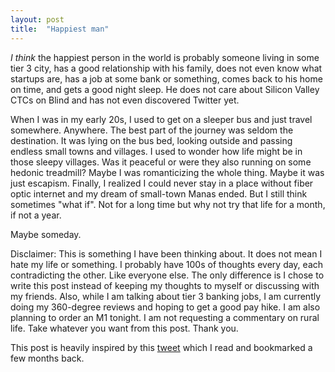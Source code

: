 ```yaml
---
layout: post
title:  "Happiest man"
---
```


*I think* the happiest person in the world is probably someone living in some tier 3 city, has a good relationship with his family, does not even know what startups are, has a job at some bank or something, comes back to his home on time, and gets a good night sleep. He does not care about Silicon Valley CTCs on Blind and has not even discovered Twitter yet.


When I was in my early 20s, I used to get on a sleeper bus and just travel somewhere. Anywhere. The best part of the journey was seldom the destination. It was lying on the bus bed, looking outside and passing endless small towns and villages. I used to wonder how life might be in those sleepy villages. Was it peaceful or were they also running on some hedonic treadmill? Maybe I was romanticizing the whole thing. Maybe it was just escapism. Finally, I realized I could never stay in a place without fiber optic internet and my dream of small-town Manas ended. But I still think sometimes "what if". Not for a long time but why not try that life for a month, if not a year.

Maybe someday.

Disclaimer: This is something I have been thinking about. It does not mean I hate my life or something. I probably have 100s of thoughts every day, each contradicting the other. Like everyone else. The only difference is I chose to write this post instead of keeping my thoughts to myself or discussing with my friends. Also, while I am talking about tier 3 banking jobs, I am currently doing my 360-degree reviews and hoping to get a good pay hike. I am also planning to order an M1 tonight. I am not requesting a commentary on rural life. Take whatever you want from this post. Thank you.

This post is heavily inspired by this [tweet](https://mobile.twitter.com/XivTroy/status/1295830197435084800) which I read and bookmarked a few months back.
